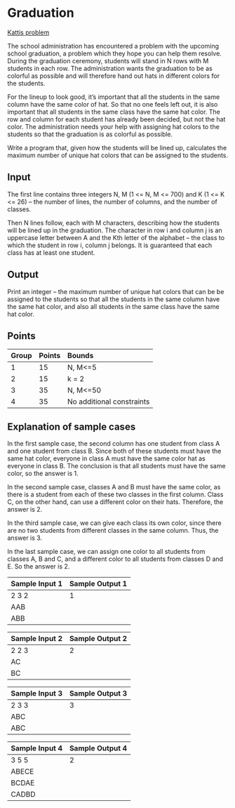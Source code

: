 
# Graduation

[Kattis problem](https://open.kattis.com/problems/skolavslutningen)

The school administration has encountered a problem with the upcoming 
school graduation, a problem which they hope you can help them resolve. 
During the graduation ceremony, students will stand in N rows with M 
students in each row. The administration wants the graduation to be 
as colorful as possible and will therefore hand out hats in different 
colors for the students.  

For the lineup to look good, it’s important that all the students in
the same column have the same color of hat. So that no one feels
left out, it is also important that all students in the same class have
the same hat color. The row and column for each student has
already been decided, but not the hat color. The administration
needs your help with assigning hat colors to the students so that
the graduation is as colorful as possible.  

Write a program that, given how the students will be lined up,
calculates the maximum number of unique hat colors that can be
assigned to the students.  

## Input

The first line contains three integers N, M (1 <= N, M <= 700)
and K (1 <= K <= 26) – the number of lines, the number of
columns, and the number of classes.  

Then N lines follow, each with M characters, describing how the
students will be lined up in the graduation. The character in row i
and column j is an uppercase letter between A and the Kth letter
of the alphabet – the class to which the student in row i, column j 
belongs. It is guaranteed that each class has at least one student.  

## Output

Print an integer – the maximum number of unique hat colors that
can be be assigned to the students so that all the students in the
same column have the same hat color, and also all students in the
same class have the same hat color.  

## Points

| Group | Points | Bounds |
|:------|:-------|:-------|
| 1     | 15     | N, M<=5 |
| 2     | 15     | k = 2 |
| 3     | 35     | N, M<=50 |
| 4     | 35     | No additional constraints |

## Explanation of sample cases

In the first sample case, the second column has one student from
class A and one student from class B. Since both of these students
must have the same hat color, everyone in class A must have the
same color hat as everyone in class B. The conclusion is that all
students must have the same color, so the answer is 1.  

In the second sample case, classes A and B must have the same
color, as there is a student from each of these two classes in the
first column. Class C, on the other hand, can use a different color
on their hats. Therefore, the answer is 2.  

In the third sample case, we can give each class its own color, since
there are no two students from different classes in the same
column. Thus, the answer is 3.  

In the last sample case, we can assign one color to all students
from classes A, B and C, and a different color to all students from
classes D and E. So the answer is 2.  

| **Sample Input 1** | **Sample Output 1** |
|:-------------------|:--------------------|
| 2 3 2              | 1 |
| AAB             
| ABB

| **Sample Input 2** | **Sample Output 2** |
|:-------------------|:--------------------|
| 2 2 3              | 2 |
| AC
| BC

| **Sample Input 3** | **Sample Output 3** |
|:-------------------|:--------------------|
| 2 3 3              | 3 |
| ABC
| ABC

| **Sample Input 4** | **Sample Output 4** |
|:-------------------|:--------------------|
| 3 5 5              | 2 |
| ABECE
| BCDAE
| CADBD
